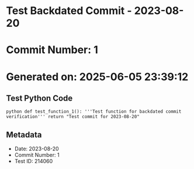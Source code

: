 ﻿# Test Backdated Commit - 2023-08-20
# Commit Number: 1
# Generated on: 2025-06-05 23:39:12

## Test Python Code
`python
def test_function_1():
    '''Test function for backdated commit verification'''
    return "Test commit for 2023-08-20"
`

## Metadata
- Date: 2023-08-20
- Commit Number: 1
- Test ID: 214060
